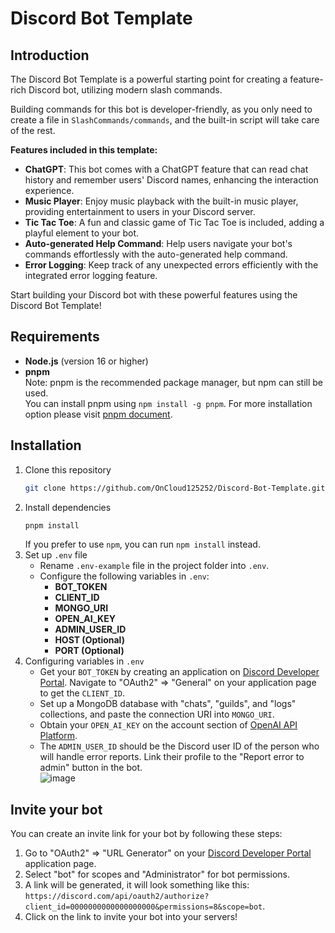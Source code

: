 # Discord Bot Template

## Introduction
The Discord Bot Template is a powerful starting point for creating a feature-rich Discord bot, utilizing modern slash commands.  

Building commands for this bot is developer-friendly, as you only need to create a file in `SlashCommands/commands`, and the built-in script will take care of the rest.

**Features included in this template:**
- **ChatGPT**: This bot comes with a ChatGPT feature that can read chat history and remember users' Discord names, enhancing the interaction experience.
- **Music Player**: Enjoy music playback with the built-in music player, providing entertainment to users in your Discord server.
- **Tic Tac Toe**: A fun and classic game of Tic Tac Toe is included, adding a playful element to your bot.
- **Auto-generated Help Command**: Help users navigate your bot's commands effortlessly with the auto-generated help command.
- **Error Logging**: Keep track of any unexpected errors efficiently with the integrated error logging feature.

Start building your Discord bot with these powerful features using the Discord Bot Template!

## Requirements
- **Node.js** (version 16 or higher)
- **pnpm**  
    Note: pnpm is the recommended package manager, but npm can still be used.  
    You can install pnpm using `npm install -g pnpm`. For more installation option please visit [pnpm document](https://pnpm.io/installation).

## Installation
1. Clone this repository
    ```bash
    git clone https://github.com/OnCloud125252/Discord-Bot-Template.git
    ```
2. Install dependencies
    ```bash
    pnpm install
    ```
    If you prefer to use `npm`, you can run `npm install` instead.
3. Set up `.env` file
    - Rename `.env-example` file in the project folder into `.env`.
    - Configure the following variables in `.env`:
        - **BOT_TOKEN**
        - **CLIENT_ID**
        - **MONGO_URI**
        - **OPEN_AI_KEY**
        - **ADMIN_USER_ID**
        - **HOST (Optional)**
        - **PORT (Optional)**
4. Configuring variables in `.env`  
    - Get your `BOT_TOKEN` by creating an application on [Discord Developer Portal](https://discord.com/developers/applications). Navigate to "OAuth2" => "General" on your application page to get the `CLIENT_ID`.  
    - Set up a MongoDB database with "chats", "guilds", and "logs" collections, and paste the connection URI into `MONGO_URI`.  
    - Obtain your `OPEN_AI_KEY` on the account section of [OpenAI API Platform](https://platform.openai.com/account/api-keys).  
    - The `ADMIN_USER_ID` should be the Discord user ID of the person who will handle error reports. Link their profile to the "Report error to admin" button in the bot.  
    ![image](https://github.com/OnCloud125252/Discordbot-Template/assets/75195127/bb20be48-5000-4383-a465-0164915c0052)

## Invite your bot
You can create an invite link for your bot by following these steps:  
1. Go to "OAuth2" => "URL Generator" on your [Discord Developer Portal](https://discord.com/developers/applications) application page.
2. Select "bot" for scopes and "Administrator" for bot permissions.
3. A link will be generated, it will look something like this: `https://discord.com/api/oauth2/authorize?client_id=0000000000000000000&permissions=8&scope=bot`.
4. Click on the link to invite your bot into your servers!